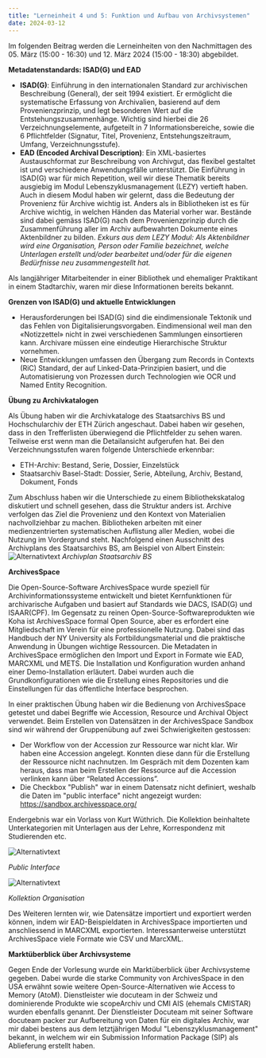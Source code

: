 ```yaml
---
title: "Lerneinheit 4 und 5: Funktion und Aufbau von Archivsystemen"
date: 2024-03-12 
---
```

Im folgenden Beitrag werden die Lerneinheiten von den Nachmittagen des 05. März (15:00 - 16:30) und 12. März 2024 (15:00 - 18:30) abgebildet.
 
**Metadatenstandards: ISAD(G) und EAD**

- **ISAD(G)**: Einführung in den internationalen Standard zur archivischen Beschreibung (General), der seit 1994 existiert. Er ermöglicht die systematische Erfassung von Archivalien, basierend auf dem Provenienzprinzip, und legt besonderen Wert auf die Entstehungszusammenhänge. Wichtig sind hierbei die 26 Verzeichnungselemente, aufgeteilt in 7 Informationsbereiche, sowie die 6 Pflichtfelder (Signatur, Titel, Provenienz, Entstehungszeitraum, Umfang, Verzeichnungsstufe).
- **EAD (Encoded Archival Description)**: Ein XML-basiertes Austauschformat zur Beschreibung von Archivgut, das flexibel gestaltet ist und verschiedene Anwendungsfälle unterstützt.
Die Einführung in ISAD(G) war für mich Repetition, weil wir diese Thematik bereits ausgiebig im Modul Lebenszyklusmanagement (LEZY) vertieft haben. Auch in diesem Modul haben wir gelernt, dass die Bedeutung der Provenienz für Archive wichtig ist. Anders als in Bibliotheken ist es für Archive wichtig, in welchen Händen das Material vorher war. Bestände sind dabei gemäss ISAD(G) nach dem Provenienzprinzip durch die Zusammenführung aller im Archiv aufbewahrten Dokumente eines Aktenbildner zu bilden.
*Exkurs aus dem LEZY Modul: Als Aktenbildner wird eine Organisation, Person oder Familie bezeichnet, welche Unterlagen erstellt und/oder bearbeitet und/oder für die eigenen Bedürfnisse neu zusammengestellt hat.*

Als langjähriger Mitarbeitender in einer Bibliothek und ehemaliger Praktikant in einem Stadtarchiv, waren mir diese Informationen bereits bekannt.

**Grenzen von ISAD(G) und aktuelle Entwicklungen**

- Herausforderungen bei ISAD(G) sind die eindimensionale Tektonik und das Fehlen von Digitalisierungsvorgaben. Eindimensional weil man den «Notizzettel» nicht in zwei verschiedenen Sammlungen einsortieren kann. Archivare müssen eine eindeutige Hierarchische Struktur vornehmen. 
- Neue Entwicklungen umfassen den Übergang zum Records in Contexts (RiC) Standard, der auf Linked-Data-Prinzipien basiert, und die Automatisierung von Prozessen durch Technologien wie OCR und Named Entity Recognition.

**Übung zu Archivkatalogen**

Als Übung haben wir die Archivkataloge des Staatsarchivs BS und Hochschularchiv der ETH Zürich angeschaut. Dabei haben wir gesehen, dass in den Trefferlisten überwiegend die Pflichtfelder zu sehen waren. Teilweise erst wenn man die Detailansicht aufgerufen hat. Bei den Verzeichnungsstufen waren folgende Unterschiede erkennbar:
- ETH-Archiv: Bestand, Serie, Dossier, Einzelstück
- Staatsarchiv Basel-Stadt: Dossier, Serie, Abteilung, Archiv, Bestand, Dokument, Fonds

Zum Abschluss haben wir die Unterschiede zu einem Bibliothekskatalog diskutiert und schnell gesehen, dass die Struktur anders ist. Archive verfolgen das Ziel die Provenienz und den Kontext von Materialien nachvollziehbar zu machen. Bibliotheken arbeiten mit einer medienzentrierten systematischen Auflistung aller Medien, wobei die Nutzung im Vordergrund steht. Nachfolgend einen Ausschnitt des Archivplans des Staatsarchivs BS, am Beispiel von Albert Einstein:
![Alternativtext](https://jonasbracchi.github.io/bain-lerntagebuch/images/archivplan_einstein.png)
*Archivplan Staatsarchiv BS*

**ArchivesSpace**

Die Open-Source-Software ArchivesSpace wurde speziell für Archivinformationssysteme entwickelt und bietet Kernfunktionen für archivarische Aufgaben und basiert auf Standards wie DACS, ISAD(G) und ISAAR(CPF). Im Gegensatz zu reinen Open-Source-Softwareprodukten wie Koha ist ArchivesSpace formal Open Source, aber es erfordert eine Mitgliedschaft im Verein für eine professionelle Nutzung. Dabei sind das Handbuch der NY University als Fortbildungsmaterial und die praktische Anwendung in Übungen wichtige Ressourcen.
Die Metadaten in ArchivesSpace ermöglichen den Import und Export in Formate wie EAD, MARCXML und METS. Die Installation und Konfiguration wurden anhand einer Demo-Installation erläutert. Dabei wurden auch die Grundkonfigurationen wie die Erstellung eines Repositories und die Einstellungen für das öffentliche Interface besprochen.

In einer praktischen Übung haben wir die Bedienung von ArchivesSpace getestet und dabei Begriffe wie Accession, Resource und Archival Object verwendet. Beim Erstellen von Datensätzen in der ArchivesSpace Sandbox sind wir während der Gruppenübung auf zwei Schwierigkeiten gestossen:
- Der Workflow von der Accession zur Ressource war nicht klar. Wir haben eine Accession angelegt. Konnten diese dann für die Erstellung der Ressource nicht nachnutzen. Im Gespräch mit dem Dozenten kam heraus, dass man beim Erstellen der Ressource auf die Accession verlinken kann über “Related Accessions”.
- Die Checkbox "Publish" war in einem Datensatz nicht definiert, weshalb die Daten im "public interface" nicht angezeigt wurden: https://sandbox.archivesspace.org/

Endergebnis war ein Vorlass von Kurt Wüthrich. Die Kollektion beinhaltete Unterkategorien mit Unterlagen aus der Lehre, Korrespondenz mit Studierenden etc.

![Alternativtext](https://jonasbracchi.github.io/bain-lerntagebuch/images/public_interface.png)

*Public Interface*

![Alternativtext](https://jonasbracchi.github.io/bain-lerntagebuch/images/collection_organisation.png)

*Kollektion Organisation*


Des Weiteren lernten wir, wie Datensätze importiert und exportiert werden können, indem wir EAD-Beispieldaten in ArchivesSpace importierten und anschliessend in MARCXML exportierten. Interessanterweise unterstützt ArchivesSpace viele Formate wie CSV und MarcXML.

**Marktüberblick über Archivsysteme**

Gegen Ende der Vorlesung wurde ein Marktüberblick über Archivsysteme gegeben. Dabei wurde die starke Community von ArchivesSpace in den USA erwähnt sowie weitere Open-Source-Alternativen wie Access to Memory (AtoM). Dienstleister wie docuteam in der Schweiz und dominierende Produkte wie scopeArchiv und CMI AIS (ehemals CMISTAR) wurden ebenfalls genannt. Der Dienstleister Docuteam mit seiner Software docuteam packer zur Aufbereitung von Daten für ein digitales Archiv, war mir dabei bestens aus dem letztjährigen Modul "Lebenszyklusmanagement" bekannt, in welchem wir ein Submission Information Package (SIP) als Ablieferung erstellt haben. 


